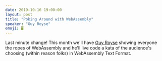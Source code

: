 ```yaml
---
date: 2019-10-16 19:00:00
layout: post
title: "Poking Around with WebAssembly"
speaker: "Guy Royse"
emoji: 🖥
---
```


Last minute change! This month we'll have [Guy Royse](http://guyroyse.com/) showing everyone the ropes of WebAssembly and he'll live code a kata of the audience's choosing (within reason folks) in WebAssembly Text Format.
